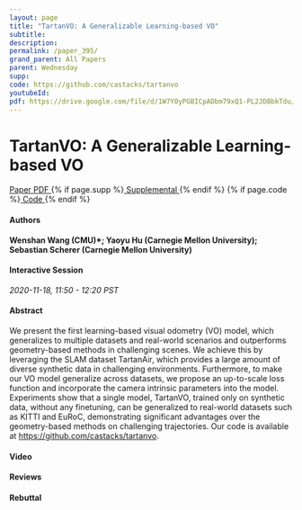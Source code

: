 ```yaml
---
layout: page
title: "TartanVO: A Generalizable Learning-based VO"
subtitle: 
description:
permalink: /paper_395/
grand_parent: All Papers
parent: Wednesday
supp: 
code: https://github.com/castacks/tartanvo
youtubeId: 
pdf: https://drive.google.com/file/d/1W7Y0yPGBICpADbm79xQ1-PL2JDBbkTdu/view
---
```


# TartanVO: A Generalizable Learning-based VO

<a href="https://drive.google.com/file/d/1W7Y0yPGBICpADbm79xQ1-PL2JDBbkTdu/view" target="_blank" rel="noopener noreferrer" class="btn btn-blue"><i class="fa fa-file-text-o" aria-hidden="true"></i> Paper PDF </a> {% if page.supp %}<a href="" target="_blank" rel="noopener noreferrer" class="btn btn-green"><i class="fa fa-file-text-o" aria-hidden="true"></i> Supplemental </a>{% endif %} {% if page.code %}<a href="https://github.com/castacks/tartanvo" target="_blank" rel="noopener noreferrer" class="btn btn-green"><i class="fa fa-github" aria-hidden="true"></i> Code </a>{% endif %} 

#### Authors
**Wenshan Wang (CMU)*; Yaoyu Hu (Carnegie Mellon University); Sebastian Scherer (Carnegie Mellon University)**

#### Interactive Session
*2020-11-18, 11:50 - 12:20 PST*

#### Abstract
We present the first learning-based visual odometry (VO) model, which generalizes to multiple datasets and real-world scenarios and outperforms geometry-based methods in challenging scenes. We achieve this by leveraging the SLAM dataset TartanAir, which provides a large amount of diverse synthetic data in challenging environments. Furthermore, to make our VO model generalize across datasets, we propose an up-to-scale loss function and incorporate the camera intrinsic parameters into the model. Experiments show that a single model, TartanVO, trained only on synthetic data, without any finetuning, can be generalized to real-world datasets such as KITTI and EuRoC, demonstrating significant advantages over the geometry-based methods on challenging trajectories. Our code is available at <a href="https://github.com/castacks/tartanvo" target="_blank">https://github.com/castacks/tartanvo</a>.

#### Video 

#### Reviews

#### Rebuttal

